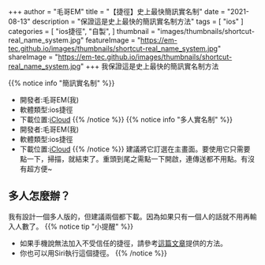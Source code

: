 +++
author = "毛哥EM"
title = "【捷徑】史上最快簡訊實名制"
date = "2021-08-13"
description = "保證這是史上最快的簡訊實名制方法"
tags = [
    "ios"
]
categories = [
    "ios捷徑",
    "自製",
]
thumbnail = "images/thumbnails/shortcut-real_name_system.jpg"
featureImage = "https://em-tec.github.io/images/thumbnails/shortcut-real_name_system.jpg"
shareImage = "https://em-tec.github.io/images/thumbnails/shortcut-real_name_system.jpg"
+++
我保證這是史上最快的簡訊實名制方法

<!--more-->

{{% notice info "簡訊實名制" %}}

* 開發者:毛哥EM(我)
* 軟體類型:ios捷徑
* 下載位置:[iCloud](https://www.icloud.com/shortcuts/1929e97c60ff4fada8b237a3823ceb85)
{{% /notice %}}
{{% notice info "多人實名制" %}}
* 開發者:毛哥EM(我)
* 軟體類型:ios捷徑
* 下載位置:[iCloud](https://www.icloud.com/shortcuts/a83fa309449b42e0831ee958dde32813)
{{% /notice %}}
建議將它訂選在主畫面。要使用它只需要點一下，掃描，就結束了。重頭到尾之需點一下開啟，連傳送都不用點。有沒有超方便~

## 多人怎麼辦？

我有設計一個多人版的，但建議兩個都下載。因為如果只有一個人的話就不用再輸入人數了。
{{% notice tip "小提醒" %}}

* 如果手機說無法加入不受信任的捷徑，請參考[這篇文章](https://em-tec.github.io/post/shortcut-untrusted_shortcut/)提供的方法。
* 你也可以用Siri執行這個捷徑。
{{% /notice %}}
